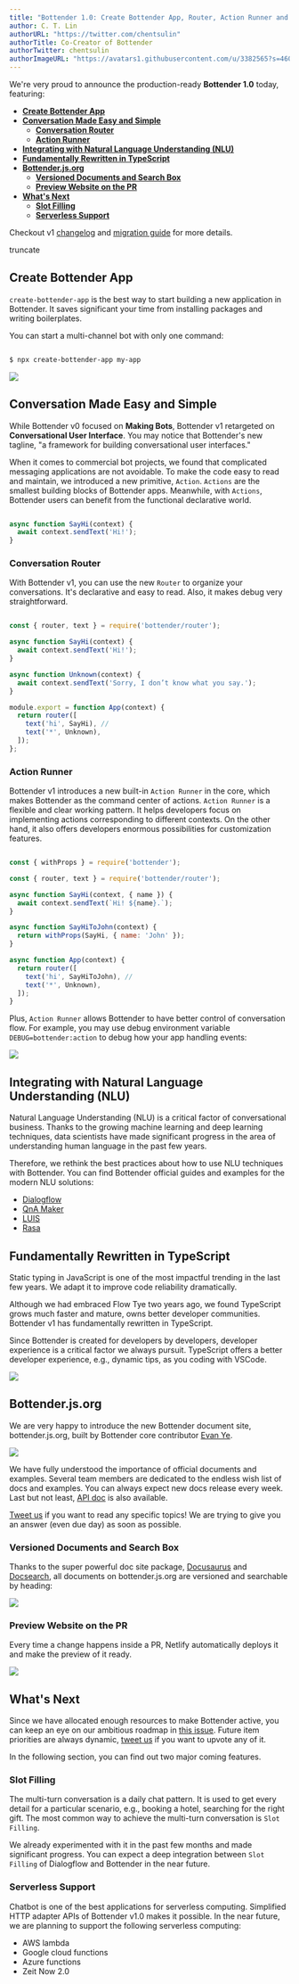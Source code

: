 ```yaml
---
title: "Bottender 1.0: Create Bottender App, Router, Action Runner and Bottender.js.org"
author: C. T. Lin
authorURL: "https://twitter.com/chentsulin"
authorTitle: Co-Creator of Bottender
authorTwitter: chentsulin
authorImageURL: "https://avatars1.githubusercontent.com/u/3382565?s=460&v=4"
---
```

We're very proud to announce the production-ready **Bottender 1.0** today, featuring:

-   **[Create Bottender App](/blog/2019/12/05/bottender-1#create-bottender-app)**
-   **[Conversation Made Easy and Simple](/blog/2019/12/05/bottender-1#conversation-made-easy-and-simple)**
    -   **[Conversation Router](/blog/2019/12/05/bottender-1#conversation-router)**
    -   **[Action Runner](/blog/2019/12/05/bottender-1#action-runner)**
-   **[Integrating with Natural Language Understanding (NLU)](/blog/2019/12/05/bottender-1#integrating-with-natural-language-understanding-nlu)**
-   **[Fundamentally Rewritten in TypeScript](/blog/2019/12/05/bottender-1#fundamentally-rewritten-in-typescript)**
-   **[Bottender.js.org](/blog/2019/12/05/bottender-1#bottenderjsorg)**
    -   **[Versioned Documents and Search Box](/blog/2019/12/05/bottender-1#versioned-documents-and-search-box)**
    -   **[Preview Website on the PR](/blog/2019/12/05/bottender-1#preview-website-on-the-pr)**
-   **[What's Next](/blog/2019/12/05/bottender-1#whats-next)**
    -   **[Slot Filling](/blog/2019/12/05/bottender-1#slot-filling)**
    -   **[Serverless Support](/blog/2019/12/05/bottender-1#serverless-support)**

Checkout v1 [changelog](https://github.com/Yoctol/bottender/releases/tag/v1.0.0) and [migration guide](/docs/migrating-v1) for more details.

truncate

## Create Bottender App

`create-bottender-app` is the best way to start building a new application in Bottender. It saves significant your time from installing packages and writing boilerplates.

You can start a multi-channel bot with only one command:

```sh

$ npx create-bottender-app my-app

```

![](https://user-images.githubusercontent.com/3382565/67745483-5667ef80-fa5f-11e9-8bae-39489b8544e7.png)

## Conversation Made Easy and Simple

While Bottender v0 focused on **Making Bots**, Bottender v1 retargeted on **Conversational User Interface**. You may notice that Bottender's new tagline, "a framework for building conversational user interfaces."

When it comes to commercial bot projects, we found that complicated messaging applications are not avoidable. To make the code easy to read and maintain, we introduced a new primitive, `Action`. `Actions` are the smallest building blocks of Bottender apps. Meanwhile, with `Actions`, Bottender users can benefit from the functional declarative world.

```js

async function SayHi(context) {
  await context.sendText('Hi!');
}

```

### Conversation Router

With Bottender v1, you can use the new `Router` to organize your conversations. It's declarative and easy to read. Also, it makes debug very straightforward.

```js

const { router, text } = require('bottender/router');

async function SayHi(context) {
  await context.sendText('Hi!');
}

async function Unknown(context) {
  await context.sendText('Sorry, I don’t know what you say.');
}

module.export = function App(context) {
  return router([
    text('hi', SayHi), //
    text('*', Unknown),
  ]);
};

```

### Action Runner

Bottender v1 introduces a new built-in `Action Runner` in the core, which makes Bottender as the command center of actions. `Action Runner` is a flexible and clear working pattern. It helps developers focus on implementing actions corresponding to different contexts. On the other hand, it also offers developers enormous possibilities for customization features.

```js

const { withProps } = require('bottender');

const { router, text } = require('bottender/router');

async function SayHi(context, { name }) {
  await context.sendText(`Hi! ${name}.`);
}

async function SayHiToJohn(context) {
  return withProps(SayHi, { name: 'John' });
}

async function App(context) {
  return router([
    text('hi', SayHiToJohn), //
    text('*', Unknown),
  ]);
}

```

Plus, `Action Runner` allows Bottender to have better control of conversation flow. For example, you may use debug environment variable `DEBUG=bottender:action` to debug how your app handling events:

![](https://user-images.githubusercontent.com/3382565/70204869-0dd9db00-175d-11ea-814f-140b3807f39d.gif)

## Integrating with Natural Language Understanding (NLU)

Natural Language Understanding (NLU) is a critical factor of conversational business. Thanks to the growing machine learning and deep learning techniques, data scientists have made significant progress in the area of understanding human language in the past few years.

Therefore, we rethink the best practices about how to use NLU techniques with Bottender. You can find Bottender official guides and examples for the modern NLU solutions:

-   [Dialogflow](/docs/advanced-guides-nlu#building-with-dialogflow)
-   [QnA Maker](/docs/advanced-guides-nlu#building-with-qna-maker)
-   [LUIS](/docs/advanced-guides-nlu#building-with-luis)
-   [Rasa](/docs/advanced-guides-nlu#building-with-rasa-nlu)

## Fundamentally Rewritten in TypeScript

Static typing in JavaScript is one of the most impactful trending in the last few years. We adapt it to improve code reliability dramatically.

Although we had embraced Flow Tye two years ago, we found TypeScript grows much faster and mature, owns better developer communities. Bottender v1 has fundamentally rewritten in TypeScript.

Since Bottender is created for developers by developers, developer experience is a critical factor we always pursuit. TypeScript offers a better developer experience, e.g., dynamic tips, as you coding with VSCode.

![](https://user-images.githubusercontent.com/3382565/70221821-f9f59f80-1783-11ea-9da5-af802d384c8c.png)

## Bottender.js.org

We are very happy to introduce the new Bottender document site, bottender.js.org, built by Bottender core contributor [Evan Ye](https://github.com/jigsawye).

![](https://user-images.githubusercontent.com/3382565/70168751-6c269f80-1704-11ea-831e-cb6a49065d96.png)

We have fully understood the importance of official documents and examples. Several team members are dedicated to the endless wish list of docs and examples. You can always expect new docs release every week. Last but not least, [API doc](/docs/api-context) is also available.

[Tweet us](https://twitter.com/bottenderjs) if you want to read any specific topics! We are trying to give you an answer (even due day) as soon as possible.

### Versioned Documents and Search Box

Thanks to the super powerful doc site package, [Docusaurus](https://docusaurus.io/) and [Docsearch](https://community.algolia.com/docsearch/), all documents on bottender.js.org are versioned and searchable by heading:

![](https://user-images.githubusercontent.com/3382565/70169022-f1aa4f80-1704-11ea-8726-7a7ecc2fa1f1.png)

### Preview Website on the PR

Every time a change happens inside a PR, Netlify automatically deploys it and make the preview of it ready.

![](https://user-images.githubusercontent.com/3382565/70206187-a2463c80-1761-11ea-82fb-1ed6334368dc.png)

## What's Next

Since we have allocated enough resources to make Bottender active, you can keep an eye on our ambitious roadmap in [this issue](https://github.com/Yoctol/bottender/issues/435). Future item priorities are always dynamic, [tweet us](https://twitter.com/bottenderjs) if you want to upvote any of it.

In the following section, you can find out two major coming features.

### Slot Filling

The multi-turn conversation is a daily chat pattern. It is used to get every detail for a particular scenario, e.g., booking a hotel, searching for the right gift. The most common way to achieve the multi-turn conversation is `Slot Filling`.

We already experimented with it in the past few months and made significant progress. You can expect a deep integration between `Slot Filling` of Dialogflow and Bottender in the near future.

### Serverless Support

Chatbot is one of the best applications for serverless computing. Simplified HTTP adapter APIs of Bottender v1.0 makes it possible. In the near future, we are planning to support the following serverless computing:

-   AWS lambda
-   Google cloud functions
-   Azure functions
-   Zeit Now 2.0
